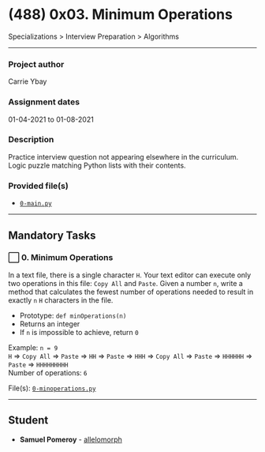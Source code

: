 # (488) 0x03. Minimum Operations
Specializations > Interview Preparation > Algorithms

---

### Project author
Carrie Ybay

### Assignment dates
01-04-2021 to 01-08-2021

### Description
Practice interview question not appearing elsewhere in the curriculum. Logic puzzle matching Python lists with their contents.

### Provided file(s)
* [`0-main.py`](./0-main.py)

---

## Mandatory Tasks

### :white_large_square: 0. Minimum Operations
In a text file, there is a single character `H`. Your text editor can execute only two operations in this file: `Copy All` and `Paste`. Given a number `n`, write a method that calculates the fewest number of operations needed to result in exactly `n` `H` characters in the file.

* Prototype: `def minOperations(n)`
* Returns an integer
* If `n` is impossible to achieve, return `0`

Example:
`n = 9`\
`H` => `Copy All` => `Paste` => `HH` => `Paste` => `HHH` => `Copy All` => `Paste` => `HHHHHH` => `Paste` => `HHHHHHHHH`\
Number of operations: `6`

File(s): [`0-minoperations.py`](./0-minoperations.py)

---

## Student
* **Samuel Pomeroy** - [allelomorph](github.com/allelomorph)
